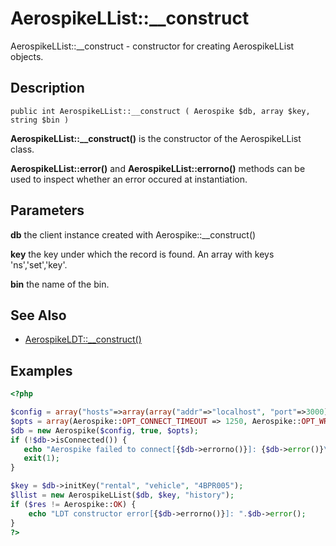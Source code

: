 
# AerospikeLList::__construct

AerospikeLList::__construct - constructor for creating AerospikeLList objects.

## Description

```
public int AerospikeLList::__construct ( Aerospike $db, array $key, string $bin )
```

**AerospikeLList::__construct()** is the constructor of the AerospikeLList class.

**AerospikeLList::error()** and **AerospikeLList::errorno()** methods can be used
to inspect whether an error occured at instantiation.

## Parameters

**db** the client instance created with Aerospike::__construct()

**key** the key under which the record is found. An array with keys 'ns','set','key'.

**bin** the name of the bin.


## See Also

- [AerospikeLDT::__construct()](aerospikeldt_construct.md)

## Examples

```php
<?php

$config = array("hosts"=>array(array("addr"=>"localhost", "port"=>3000)));
$opts = array(Aerospike::OPT_CONNECT_TIMEOUT => 1250, Aerospike::OPT_WRITE_TIMEOUT => 1500);
$db = new Aerospike($config, true, $opts);
if (!$db->isConnected()) {
   echo "Aerospike failed to connect[{$db->errorno()}]: {$db->error()}\n";
   exit(1);
}

$key = $db->initKey("rental", "vehicle", "4BPR005");
$llist = new AerospikeLList($db, $key, "history");
if ($res != Aerospike::OK) {
    echo "LDT constructor error[{$db->errorno()}]: ".$db->error();
}
?>
```

